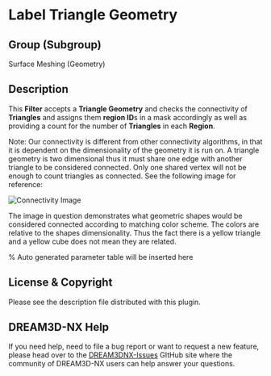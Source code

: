 # Label Triangle Geometry

## Group (Subgroup)

Surface Meshing (Geometry)

## Description

This **Filter** accepts a **Triangle Geometry** and checks the connectivity of **Triangles** and assigns them **region ID**s in a mask accordingly as well as providing a count for the number of **Triangles** in each **Region**.

Note: Our connectivity is different from other connectivity algorithms, in that it is dependent on the dimensionality of the geometry it is run on. A triangle geometry is two dimensional thus it must share one edge with another triangle to be considered connected. Only one shared vertex will not be enough to count triangles as connected. See the following image for reference:

![Connectivity Image](/Images/connectivity_image.png)

The image in question demonstrates what geometric shapes would be considered connected according to matching color scheme. The colors are relative to the shapes dimensionality. Thus the fact there is a yellow triangle and a yellow cube does not mean they are related.

% Auto generated parameter table will be inserted here

## License & Copyright

Please see the description file distributed with this plugin.

## DREAM3D-NX Help

If you need help, need to file a bug report or want to request a new feature, please head over to the [DREAM3DNX-Issues](https://github.com/BlueQuartzSoftware/DREAM3DNX-Issues) GItHub site where the community of DREAM3D-NX users can help answer your questions.
